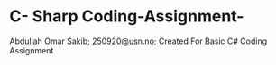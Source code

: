 # C- Sharp Coding-Assignment-
Abdullah Omar Sakib; 250920@usn.no; Created For Basic C# Coding Assignment 
